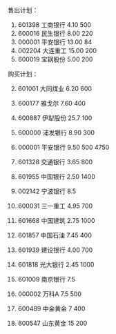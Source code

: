 售出计划：
1. 601398	工商银行	4.10	500
2. 600016	民生银行	8.00	220
3. 000001	平安银行	13.00	84
2. 002204	大连重工	15.00	200
3. 600019	宝钢股份	5.00	200


购买计划：

2. 601001	大同煤业	6.20	600
3. 600177	雅戈尔	7.60	400
7. 600887	伊犁股份	25.7	100	
1. 600000	浦发银行 8.90	300
2. 000001	平安银行	9.50	500	4750

3. 601328	交通银行	3.65	800	
3. 601955	中国银行	2.50	1400
7. 002142	宁波银行	8.5

3. 600031	三一重工	4.95	700
4. 601668	中国建筑	2.75	1000
5. 601857	中国石油	7.45	400


2. 601939	建设银行	4.00	700
4. 601818	光大银行	2.45	1000
6. 601009	南京银行	7.5
4. 000002	万科A	7.5	500
2. 600489	中金黄金	7	400
4. 600547	山东黄金	15	200


